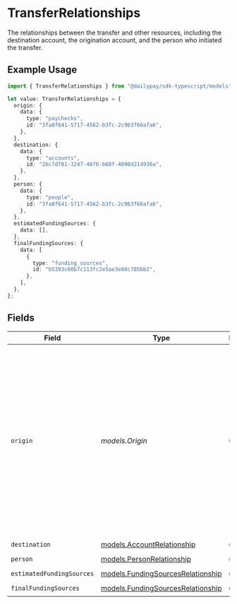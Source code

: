 # TransferRelationships

The relationships between the transfer and other resources, including the destination account, the origination account, and the person who initiated the transfer.


## Example Usage

```typescript
import { TransferRelationships } from "@dailypay/sdk-typescript/models";

let value: TransferRelationships = {
  origin: {
    data: {
      type: "paychecks",
      id: "3fa8f641-5717-4562-b3fc-2c963f66afa6",
    },
  },
  destination: {
    data: {
      type: "accounts",
      id: "2bc7d781-3247-46f6-b60f-4090d214936a",
    },
  },
  person: {
    data: {
      type: "people",
      id: "3fa8f641-5717-4562-b3fc-2c963f66afa6",
    },
  },
  estimatedFundingSources: {
    data: [],
  },
  finalFundingSources: {
    data: [
      {
        type: "funding_sources",
        id: "b5393c00b7c113fc2e5ae3e80c785bb2",
      },
    ],
  },
};
```

## Fields

| Field                                                                                                                                                                                                                                                                                                                              | Type                                                                                                                                                                                                                                                                                                                               | Required                                                                                                                                                                                                                                                                                                                           | Description                                                                                                                                                                                                                                                                                                                        |
| ---------------------------------------------------------------------------------------------------------------------------------------------------------------------------------------------------------------------------------------------------------------------------------------------------------------------------------- | ---------------------------------------------------------------------------------------------------------------------------------------------------------------------------------------------------------------------------------------------------------------------------------------------------------------------------------- | ---------------------------------------------------------------------------------------------------------------------------------------------------------------------------------------------------------------------------------------------------------------------------------------------------------------------------------- | ---------------------------------------------------------------------------------------------------------------------------------------------------------------------------------------------------------------------------------------------------------------------------------------------------------------------------------- |
| `origin`                                                                                                                                                                                                                                                                                                                           | *models.Origin*                                                                                                                                                                                                                                                                                                                    | :heavy_check_mark:                                                                                                                                                                                                                                                                                                                 | Origin may be a reference to either a Paycheck or an Account.<br/><br/>User-created transfers always originate from an Account with `account_type` `EARNINGS_BALANCE`.<br/><br/>A transfer that originates from a Paycheck is a  <br/>system-created record that describes a credit of earnings to an account with `account_type` `EARNINGS_BALANCE`.<br/> |
| `destination`                                                                                                                                                                                                                                                                                                                      | [models.AccountRelationship](../models/accountrelationship.md)                                                                                                                                                                                                                                                                     | :heavy_check_mark:                                                                                                                                                                                                                                                                                                                 | N/A                                                                                                                                                                                                                                                                                                                                |
| `person`                                                                                                                                                                                                                                                                                                                           | [models.PersonRelationship](../models/personrelationship.md)                                                                                                                                                                                                                                                                       | :heavy_check_mark:                                                                                                                                                                                                                                                                                                                 | N/A                                                                                                                                                                                                                                                                                                                                |
| `estimatedFundingSources`                                                                                                                                                                                                                                                                                                          | [models.FundingSourcesRelationship](../models/fundingsourcesrelationship.md)                                                                                                                                                                                                                                                       | :heavy_check_mark:                                                                                                                                                                                                                                                                                                                 | N/A                                                                                                                                                                                                                                                                                                                                |
| `finalFundingSources`                                                                                                                                                                                                                                                                                                              | [models.FundingSourcesRelationship](../models/fundingsourcesrelationship.md)                                                                                                                                                                                                                                                       | :heavy_check_mark:                                                                                                                                                                                                                                                                                                                 | N/A                                                                                                                                                                                                                                                                                                                                |